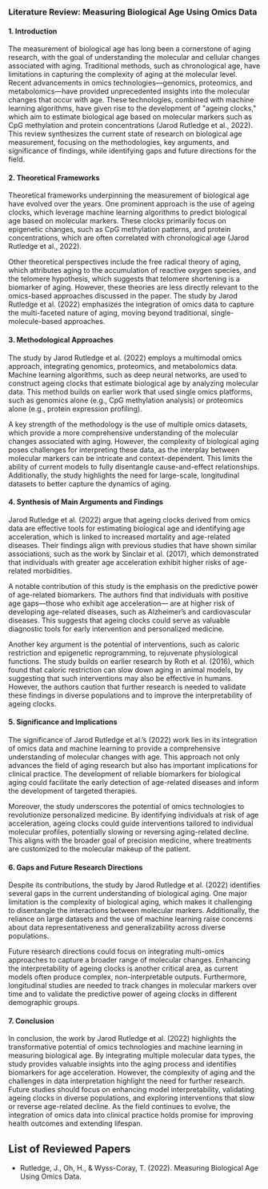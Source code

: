 ### Literature Review: Measuring Biological Age Using Omics Data  

#### 1. Introduction  
The measurement of biological age has long been a cornerstone of aging research, with the goal of understanding the molecular and cellular changes associated with aging. Traditional methods, such as chronological age, have limitations in capturing the complexity of aging at the molecular level. Recent advancements in omics technologies—genomics, proteomics, and metabolomics—have provided unprecedented insights into the molecular changes that occur with age. These technologies, combined with machine learning algorithms, have given rise to the development of "ageing clocks," which aim to estimate biological age based on molecular markers such as CpG methylation and protein concentrations (Jarod Rutledge et al., 2022). This review synthesizes the current state of research on biological age measurement, focusing on the methodologies, key arguments, and significance of findings, while identifying gaps and future directions for the field.  

#### 2. Theoretical Frameworks  
Theoretical frameworks underpinning the measurement of biological age have evolved over the years. One prominent approach is the use of ageing clocks, which leverage machine learning algorithms to predict biological age based on molecular markers. These clocks primarily focus on epigenetic changes, such as CpG methylation patterns, and protein concentrations, which are often correlated with chronological age (Jarod Rutledge et al., 2022).  

Other theoretical perspectives include the free radical theory of aging, which attributes aging to the accumulation of reactive oxygen species, and the telomere hypothesis, which suggests that telomere shortening is a biomarker of aging. However, these theories are less directly relevant to the omics-based approaches discussed in the paper. The study by Jarod Rutledge et al. (2022) emphasizes the integration of omics data to capture the multi-faceted nature of aging, moving beyond traditional, single-molecule-based approaches.  

#### 3. Methodological Approaches  
The study by Jarod Rutledge et al. (2022) employs a multimodal omics approach, integrating genomics, proteomics, and metabolomics data. Machine learning algorithms, such as deep neural networks, are used to construct ageing clocks that estimate biological age by analyzing molecular data. This method builds on earlier work that used single omics platforms, such as genomics alone (e.g., CpG methylation analysis) or proteomics alone (e.g., protein expression profiling).  

A key strength of the methodology is the use of multiple omics datasets, which provide a more comprehensive understanding of the molecular changes associated with aging. However, the complexity of biological aging poses challenges for interpreting these data, as the interplay between molecular markers can be intricate and context-dependent. This limits the ability of current models to fully disentangle cause-and-effect relationships. Additionally, the study highlights the need for large-scale, longitudinal datasets to better capture the dynamics of aging.  

#### 4. Synthesis of Main Arguments and Findings  
Jarod Rutledge et al. (2022) argue that ageing clocks derived from omics data are effective tools for estimating biological age and identifying age acceleration, which is linked to increased mortality and age-related diseases. Their findings align with previous studies that have shown similar associations, such as the work by Sinclair et al. (2017), which demonstrated that individuals with greater age acceleration exhibit higher risks of age-related morbidities.  

A notable contribution of this study is the emphasis on the predictive power of age-related biomarkers. The authors find that individuals with positive age gaps—those who exhibit age acceleration— are at higher risk of developing age-related diseases, such as Alzheimer’s and cardiovascular diseases. This suggests that ageing clocks could serve as valuable diagnostic tools for early intervention and personalized medicine.  

Another key argument is the potential of interventions, such as caloric restriction and epigenetic reprogramming, to rejuvenate physiological functions. The study builds on earlier research by Roth et al. (2016), which found that caloric restriction can slow down aging in animal models, by suggesting that such interventions may also be effective in humans. However, the authors caution that further research is needed to validate these findings in diverse populations and to improve the interpretability of ageing clocks.  

#### 5. Significance and Implications  
The significance of Jarod Rutledge et al.’s (2022) work lies in its integration of omics data and machine learning to provide a comprehensive understanding of molecular changes with age. This approach not only advances the field of aging research but also has important implications for clinical practice. The development of reliable biomarkers for biological aging could facilitate the early detection of age-related diseases and inform the development of targeted therapies.  

Moreover, the study underscores the potential of omics technologies to revolutionize personalized medicine. By identifying individuals at risk of age acceleration, ageing clocks could guide interventions tailored to individual molecular profiles, potentially slowing or reversing aging-related decline. This aligns with the broader goal of precision medicine, where treatments are customized to the molecular makeup of the patient.  

#### 6. Gaps and Future Research Directions  
Despite its contributions, the study by Jarod Rutledge et al. (2022) identifies several gaps in the current understanding of biological aging. One major limitation is the complexity of biological aging, which makes it challenging to disentangle the interactions between molecular markers. Additionally, the reliance on large datasets and the use of machine learning raise concerns about data representativeness and generalizability across diverse populations.  

Future research directions could focus on integrating multi-omics approaches to capture a broader range of molecular changes. Enhancing the interpretability of ageing clocks is another critical area, as current models often produce complex, non-interpretable outputs. Furthermore, longitudinal studies are needed to track changes in molecular markers over time and to validate the predictive power of ageing clocks in different demographic groups.  

#### 7. Conclusion  
In conclusion, the work by Jarod Rutledge et al. (2022) highlights the transformative potential of omics technologies and machine learning in measuring biological age. By integrating multiple molecular data types, the study provides valuable insights into the aging process and identifies biomarkers for age acceleration. However, the complexity of aging and the challenges in data interpretation highlight the need for further research. Future studies should focus on enhancing model interpretability, validating ageing clocks in diverse populations, and exploring interventions that slow or reverse age-related decline. As the field continues to evolve, the integration of omics data into clinical practice holds promise for improving health outcomes and extending lifespan.

## List of Reviewed Papers

- Rutledge, J., Oh, H., & Wyss-Coray, T. (2022). Measuring Biological Age Using Omics Data.
